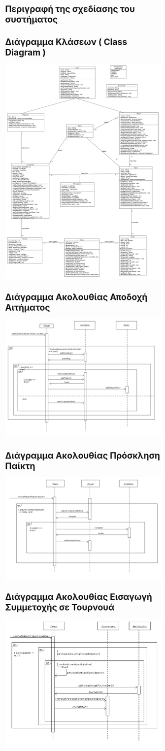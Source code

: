 # Περιγραφή της σχεδίασης του συστήματος

# Διάγραμμα Κλάσεων ( Class Diagram )
![Διάγραμμα Κλάσεων](uml/requirements/class_diagram.png)

# Διάγραμμα Ακολουθίας Αποδοχή Αιτήματος
![Διάγραμμα Κλάσεων](uml/requirements/accept_invite_seq.png)

# Διάγραμμα Ακολουθίας Πρόσκληση Παίκτη
![Διάγραμμα Κλάσεων](uml/requirements/invite_player_seq.png)

# Διάγραμμα Ακολουθίας Εισαγωγή Συμμετοχής σε Τουρνουά
![Διάγραμμα Κλάσεων](uml/requirements/addParticipation_seq.png)